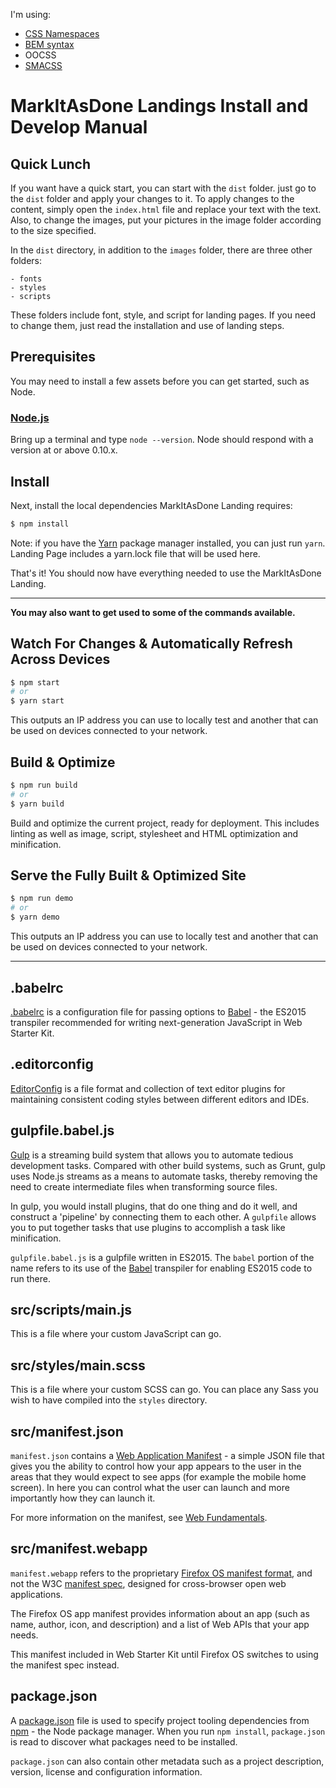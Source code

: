 I'm using:

- [CSS Namespaces](https://csswizardry.com/2015/03/more-transparent-ui-code-with-namespaces/)
- [BEM syntax](https://en.bem.info/methodology/)
- OOCSS
- [SMACSS](http://smacss.com/)

# **MarkItAsDone Landings Install and Develop Manual**


## **Quick Lunch**
If you want have a quick start, you can start with the `dist` folder. just go to the `dist` folder and apply your changes to it. To apply changes to the content, simply open the `index.html` file and replace your text with the text. Also, to change the images, put your pictures in the image folder according to the size specified.

In the `dist` directory, in addition to the `images` folder, there are three other folders:
```
- fonts 
- styles 
- scripts
```
These folders include font, style, and script for landing pages. If you need to change them, just read the installation and use of landing steps.

## **Prerequisites**
You may need to install a few assets before you can get started, such as Node.

### [Node.js](https://nodejs.org)

Bring up a terminal and type `node --version`.
Node should respond with a version at or above 0.10.x.

## **Install**

Next, install the local dependencies MarkItAsDone Landing requires:

```sh
$ npm install
```

Note: if you have the [Yarn](https://yarnpkg.com/) package manager installed, you can just run `yarn`.
Landing Page includes a yarn.lock file that will be used here.

That's it! You should now have everything needed to use the MarkItAsDone Landing.

---

**You may also want to get used to some of the commands available.**

## Watch For Changes & Automatically Refresh Across Devices

```sh
$ npm start
# or
$ yarn start
```

This outputs an IP address you can use to locally test and another that can be used on devices
connected to your network.

## Build & Optimize

```sh
$ npm run build
# or
$ yarn build
```

Build and optimize the current project, ready for deployment.
This includes linting as well as image, script, stylesheet and HTML optimization and minification.


## Serve the Fully Built & Optimized Site

```sh
$ npm run demo
# or
$ yarn demo
```

This outputs an IP address you can use to locally test and another that can be used on devices
connected to your network.

---

## .babelrc

[.babelrc](https://babeljs.io/docs/usage/babelrc/) is a configuration file for passing options to [Babel](https://babeljs.io) - the ES2015 transpiler recommended for writing next-generation JavaScript in Web Starter Kit. 

## .editorconfig

[EditorConfig](http://editorconfig.org/) is a file format and collection of text editor plugins for maintaining consistent coding styles between different editors and IDEs.

## gulpfile.babel.js

[Gulp](http://gulpjs.com) is a streaming build system that allows you to automate tedious development tasks. Compared with other build systems, such as Grunt, gulp uses Node.js streams as a means to automate tasks, thereby removing the need to create intermediate files when transforming source files. 

In gulp, you would install plugins, that do one thing and do it well, and construct a 'pipeline' by connecting them to each other. A `gulpfile` allows you to put together tasks that use plugins to accomplish a task like minification. 

`gulpfile.babel.js` is a gulpfile written in ES2015. The `babel` portion of the name refers to its use of the [Babel](https://babeljs.io) transpiler for enabling ES2015 code to run there.

## src/scripts/main.js

This is a file where your custom JavaScript can go. 

## src/styles/main.scss

This is a file where your custom SCSS can go. You can place any Sass you wish to have compiled into the `styles` directory.

## src/manifest.json

`manifest.json` contains a [Web Application Manifest](https://w3c.github.io/manifest/) - a simple JSON file that gives you the ability to control how your app appears to the user in the areas that they would expect to see apps (for example the mobile home screen). In here you can control what the user can launch and more importantly how they can launch it. 

For more information on the manifest, see [Web Fundamentals](https://developers.google.com/web/updates/2014/11/Support-for-installable-web-apps-with-webapp-manifest-in-chrome-38-for-Android).

## src/manifest.webapp

`manifest.webapp` refers to the proprietary [Firefox OS manifest format](https://developer.mozilla.org/en-US/Apps/Build/Manifest), and not the W3C [manifest spec](https://w3c.github.io/manifest/), designed for cross-browser open web applications. 

The Firefox OS app manifest provides information about an app (such as name, author, icon, and description) and a list of Web APIs that your app needs.

This manifest included in Web Starter Kit until Firefox OS switches to using the manifest spec instead.

## package.json

A [package.json](https://docs.npmjs.com/files/package.json) file is used to specify project tooling dependencies from [npm](http://npmjs.org) - the Node package manager. When you run `npm install`, `package.json` is read to discover what packages need to be installed. 

`package.json` can also contain other metadata such as a project description, version, license and configuration information.
